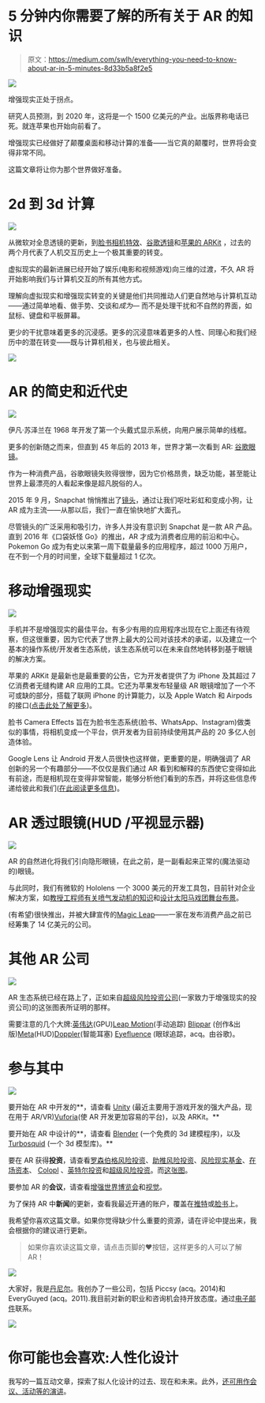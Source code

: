 # 5 分钟内你需要了解的所有关于 AR 的知识

> 原文：<https://medium.com/swlh/everything-you-need-to-know-about-ar-in-5-minutes-8d33b5a8f2e5>

![](img/7f58305243ee757f3f76a74fac76b50d.png)

增强现实正处于拐点。

研究人员预测，到 2020 年，这将是一个 1500 亿美元的产业。出版界称电话已死。就连苹果也开始向前看了。

增强现实已经做好了颠覆桌面和移动计算的准备——当它真的颠覆时，世界将会变得非常不同。

这篇文章将让你为那个世界做好准备。

# 2d 到 3d 计算

![](img/1857c54c42c7e15a8b0162d755f14ceb.png)

从微软对全息透镜的更新，到[脸书相机特效](https://www.facebook.com/fbcameraeffects/home/)、[谷歌透镜](https://techcrunch.com/2017/05/17/google-lens-will-let-smartphone-cameras-understand-what-they-see-and-take-action/)和[苹果的 ARKit](https://developer.apple.com/arkit/) ，过去的两个月代表了人机交互历史上一个极其重要的转变。

虚拟现实的最新进展已经开始了娱乐(电影和视频游戏)向三维的过渡，不久 AR 将开始影响我们与计算机交互的所有其他方式。

理解向虚拟现实和增强现实转变的关键是他们共同推动人们更自然地与计算机互动——通过简单地看、做手势、交谈和*成为—* 而不是处理干扰和不自然的界面，如鼠标、键盘和平板屏幕。

更少的干扰意味着更多的沉浸感。更多的沉浸意味着更多的人性、同理心和我们经历中的潜在转变——既与计算机相关，也与彼此相关。

[![](img/72e482042ff31bb66a1c16f4bf2ce18b.png)](http://www.danieleckler.com/ideas)

# AR 的简史和近代史

![](img/f20fafc01d1ed64f45eef3324f7e9fc9.png)

伊凡·苏泽兰在 1968 年开发了第一个头戴式显示系统，向用户展示简单的线框。

更多的创新随之而来，但直到 45 年后的 2013 年，世界才第一次看到 AR: [谷歌眼镜](https://en.wikipedia.org/wiki/Google_Glass)。

作为一种消费产品，谷歌眼镜失败得很惨，因为它价格昂贵，缺乏功能，甚至能让世界上最漂亮的人看起来像是超凡脱俗的人。

2015 年 9 月，Snapchat 悄悄推出了[镜头](https://support.snapchat.com/en-US/a/lenses1)，通过让我们呕吐彩虹和变成小狗，让 AR 成为主流——从那以后，我们一直在愉快地扩大面孔。

尽管镜头的广泛采用和吸引力，许多人并没有意识到 Snapchat 是一款 AR 产品。直到 2016 年《口袋妖怪 Go》的推出，AR 才成为消费者应用的前沿和中心。Pokemon Go 成为有史以来第一周下载量最多的应用程序，超过 1000 万用户，在不到一个月的时间里，全球下载量超过 1 亿次。

# 移动增强现实

![](img/866026ef96024bdeeba556a6d9c11a03.png)

手机并不是增强现实的最佳平台。有多少有用的应用程序出现在它上面还有待观察，但这很重要，因为它代表了世界上最大的公司对该技术的承诺，以及建立一个基本的操作系统/开发者生态系统，该生态系统可以在未来自然地转移到基于眼镜的解决方案。

苹果的 ARKit 是最新也是最重要的公告，它为开发者提供了为 iPhone 及其超过 7 亿消费者无缝构建 AR 应用的工具。它还为苹果发布轻量级 AR 眼镜增加了一个不可或缺的部分，搭载了联网 iPhone 的计算能力，以及 Apple Watch 和 Airpods 的接口([点击此处了解更多](/swlh/the-future-of-apple-ar-aad3db66db67))。

脸书 Camera Effects 旨在为脸书生态系统(脸书、WhatsApp、Instagram)做类似的事情，将相机变成一个平台，供开发者为目前持续使用其产品的 20 多亿人创造体验。

Google Lens 让 Android 开发人员很快也这样做，更重要的是，明确强调了 AR 创新的另一个有趣部分——不仅仅是我们通过 AR 看到和解释的东西使它变得如此有前途，而是相机现在变得非常智能，能够分析他们看到的东西，并将这些信息传递给彼此和我们([在此阅读更多信息](/swlh/tv-good-reading-bad-cd9f405fa76e))。

# AR 透过眼镜(HUD /平视显示器)

![](img/86768c51e17c75cdf1241097ce5e8efd.png)

AR 的自然进化将我们引向隐形眼镜，在此之前，是一副看起来正常的(魔法驱动的)眼镜。

与此同时，我们有微软的 Hololens 一个 3000 美元的开发工具包，目前针对企业解决方案，如[教授工程师有关喷气发动机的知识](https://www.youtube.com/watch?v=vei9hax0s5s)和[设计太阳马戏团舞台布景](https://www.youtube.com/watch?v=vNz5Rw6TwCw)。

(有希望)很快推出，并被大肆宣传的[Magic Leap](https://www.magicleap.com)——一家在发布消费产品之前已经筹集了 14 亿美元的公司。

# 其他 AR 公司

![](img/e527c2051898caa9aa5ce3b022c66f13.png)

AR 生态系统已经在路上了，正如来自[超级风险投资公司](http://www.superventures.com/)(一家致力于增强现实的投资公司)的这张图表所证明的那样。

需要注意的几个大牌:[英伟达](http://www.nvidia.com/)(GPU)[Leap Motion](https://www.leapmotion.com/)(手动追踪) [Blippar](https://blippar.com) (创作&出版)[Meta](https://www.metavision.com/)(HUD)[Doppler](https://hereplus.me/)(智能耳塞) [Eyefluence](https://www.youtube.com/watch?v=TYcrQswVcnA) (眼球追踪，acq。由谷歌)。

# 参与其中

![](img/03f61d90b1d13dac6cdc01f6922ecb8e.png)

要开始在 AR 中开发的**，请查看 [Unity](https://unity3d.com/) (最近主要用于游戏开发的强大产品，现在用于 AR/VR)[Vuforia](https://www.vuforia.com/)(使 AR 开发更加容易的平台)，以及 ARKit。**

要开始在 AR 中设计的**，请查看 [Blender](https://www.blender.org/) (一个免费的 3d 建模程序)，以及 [Turbosquid](https://www.turbosquid.com/) (一个 3d 模型库)。**

要在 AR 获得**投资**，请查看[罗森伯格风险投资](https://www.rothenbergventures.com/)、[助推风险投资](https://www.boost.vc/)、[风险现实基金](http://www.thevrfund.com/)、[在场资本](https://www.presencecap.com/)、 [Colopl](http://coloplnext.co.jp/en/coloplvrfund/) 、[英特尔投资](http://www.intelcapital.com/)和[超级风险投资](http://www.superventures.com/)。而[这张图](https://cbi-blog.s3.amazonaws.com/blog/wp-content/uploads/2017/06/Chart-Final.png)。

要参加 AR 的**会议**，请查看[增强世界博览会](http://www.augmentedworldexpo.com/)和[视觉](https://visionsummit2017.com/)。

为了保持 AR 中**新闻**的更新，查看我最近开通的账户，覆盖在[推特](https://twitter.com/overlay_ar)或[脸书](https://www.facebook.com/thinkoverlay)上。

我希望你喜欢这篇文章。如果你觉得缺少什么重要的资源，请在评论中提出来，我会根据你的建议进行更新。

> 如果你喜欢读这篇文章，请点击页脚的♥按钮，这样更多的人可以了解 AR！

![](img/45ff758264ee206651b594f2c1cd505c.png)

大家好，我是[丹尼尔](http://www.danieleckler.com)。我创办了一些公司，包括 Piccsy (acq。2014)和 EveryGuyed (acq。2011).我目前对新的职业和咨询机会持开放态度。通过[电子邮件](mailto:hi@danieleckler.com)联系。

[![](img/72e482042ff31bb66a1c16f4bf2ce18b.png)](http://www.danieleckler.com/ideas)

# 你可能也会喜欢:人性化设计

我写的一篇互动文章，探索了拟人化设计的过去、现在和未来。此外，[还可用作会议、活动等的演讲](http://designforhumanity.danieleckler.com/)。